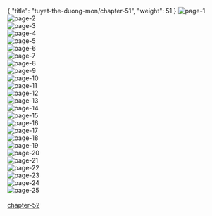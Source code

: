 { "title": "tuyet-the-duong-mon/chapter-51", "weight": 51 }
<img src="tuyet-the-duong-mon_0051_01-5023d562684f7bb2acec854e4839bbb2.webp" alt="page-1" origin="http://4.bp.blogspot.com/-TpWKODGNj_o/VgFHBGw9GfI/AAAAAAAArAM/uRUinAW_bMg/s1600/end.jpg"><br/>
<img src="tuyet-the-duong-mon_0051_02-e1efb39c1dac66934a9be44f08a1e5f7.webp" alt="page-2" origin="http://2.bp.blogspot.com/-kGaeTWCmPXc/VgFHD1-G7WI/AAAAAAAArAg/EpgtgFtqzFo/s1600/1.jpg"><br/>
<img src="tuyet-the-duong-mon_0051_03-51c4e20d1f72fde5e312472b5349d670.webp" alt="page-3" origin="http://4.bp.blogspot.com/-AcSFbsj0kgA/VgFHPzg8DJI/AAAAAAAArBw/h6t5KUmkAKE/s1600/2.jpg"><br/>
<img src="tuyet-the-duong-mon_0051_04-5400e6b6429995cfede6bbbc914903a6.webp" alt="page-4" origin="http://2.bp.blogspot.com/-ew4VayKiPNY/VgFHXAqIpAI/AAAAAAAArCg/jazCld1u7_w/s1600/3.jpg"><br/>
<img src="tuyet-the-duong-mon_0051_05-7c40c09c44529c6744ee766877134e1e.webp" alt="page-5" origin="http://2.bp.blogspot.com/-TVMO3xRs36M/VgFHXWEFFeI/AAAAAAAArCk/Q72w_4y5Rmw/s1600/4.jpg"><br/>
<img src="tuyet-the-duong-mon_0051_06-df65d42233c1605290b08ad41bea410d.webp" alt="page-6" origin="http://3.bp.blogspot.com/-3TComH_sUCU/VgFHXnhDsWI/AAAAAAAArCo/DR3M4GOfvmI/s1600/5.jpg"><br/>
<img src="tuyet-the-duong-mon_0051_07-5099c83f96a8318d6727a37fa3b947ba.webp" alt="page-7" origin="http://2.bp.blogspot.com/-ftEHkNvwo9A/VgFHY5wxoMI/AAAAAAAArC4/3dEmp6UcYps/s1600/6.jpg"><br/>
<img src="tuyet-the-duong-mon_0051_08-e021b8e68022d01cf155ae22b30f1c50.webp" alt="page-8" origin="http://1.bp.blogspot.com/-yYBNFKsGow4/VgFHZjB-XpI/AAAAAAAArC8/9OXKG4tTjP8/s1600/7.jpg"><br/>
<img src="tuyet-the-duong-mon_0051_09-438ffd15a408666d5ec52b1bd2e2963a.webp" alt="page-9" origin="http://2.bp.blogspot.com/-Ugn6HIgfkt0/VgFHZl5XVPI/AAAAAAAArDA/h4Glfv-TQPY/s1600/8.jpg"><br/>
<img src="tuyet-the-duong-mon_0051_10-9fedd375f8fd6732af6a471bad25d2b7.webp" alt="page-10" origin="http://3.bp.blogspot.com/-nal_UVZnuzM/VgFHab1s-fI/AAAAAAAArDI/kpw9N2nDFek/s1600/9.jpg"><br/>
<img src="tuyet-the-duong-mon_0051_11-ba1cad1e5516abb2c8762a9da4466eed.webp" alt="page-11" origin="http://1.bp.blogspot.com/-xV7srTccIC8/VgFHDQT-vII/AAAAAAAArAY/HK2BYSVaCDQ/s1600/10.jpg"><br/>
<img src="tuyet-the-duong-mon_0051_12-6826197231f9d6c51f215511caada8f5.webp" alt="page-12" origin="http://2.bp.blogspot.com/-3F3nUQiUg_4/VgFHD5G08fI/AAAAAAAArAc/R_PY6K_42i8/s1600/11.jpg"><br/>
<img src="tuyet-the-duong-mon_0051_13-adc4b11bfe98282be396468fcec82efb.webp" alt="page-13" origin="http://1.bp.blogspot.com/-6Lxk1I7B01k/VgFHE0KBrMI/AAAAAAAArAs/JYLG-Xdzev8/s1600/12.jpg"><br/>
<img src="tuyet-the-duong-mon_0051_14-b1d3a854b4783665ac22e294f64840c4.webp" alt="page-14" origin="http://2.bp.blogspot.com/-jlZbdNRXv90/VgFHFQ3Vr5I/AAAAAAAArA0/0XGCOfbSyXA/s1600/13.jpg"><br/>
<img src="tuyet-the-duong-mon_0051_15-4a0cb998ff15bca972800c555bb07790.webp" alt="page-15" origin="http://1.bp.blogspot.com/-HLu7H2KudFE/VgFHFcuxB4I/AAAAAAAArA4/iv9b0Mx6L5Y/s1600/14.jpg"><br/>
<img src="tuyet-the-duong-mon_0051_16-ab72964f573a6c0e409b8a3b0c96f5dc.webp" alt="page-16" origin="http://1.bp.blogspot.com/-obBcreBF9rE/VgFHHuWqrZI/AAAAAAAArBI/_H3UsR5teDE/s1600/15.jpg"><br/>
<img src="tuyet-the-duong-mon_0051_17-1a9aa6fbdd53e1c008c926836fda74dd.webp" alt="page-17" origin="http://2.bp.blogspot.com/-k7b0sPFz98o/VgFHK8PSk2I/AAAAAAAArBQ/eqLMfOmEeKI/s1600/16.jpg"><br/>
<img src="tuyet-the-duong-mon_0051_18-6a31b14b37fe3a55a13d80bda327f0c7.webp" alt="page-18" origin="http://1.bp.blogspot.com/-poKZdWm6pzU/VgFHMLjSQGI/AAAAAAAArBY/4SQOhS5TkV0/s1600/17.jpg"><br/>
<img src="tuyet-the-duong-mon_0051_19-39824fe1e008be8425eff134f6e3e326.webp" alt="page-19" origin="http://2.bp.blogspot.com/-s3goG03lj0I/VgFHMetD8eI/AAAAAAAArBc/InubT4KmEGE/s1600/18.jpg"><br/>
<img src="tuyet-the-duong-mon_0051_20-69107dc4b97417274e519966f5e07c24.webp" alt="page-20" origin="http://2.bp.blogspot.com/-EIat-LyuweQ/VgFHPPiRIVI/AAAAAAAArBo/fjtZpM9vwas/s1600/19.jpg"><br/>
<img src="tuyet-the-duong-mon_0051_21-8e154a37d449b595ed6edcf92b101856.webp" alt="page-21" origin="http://4.bp.blogspot.com/-5BNyyoWw-Ow/VgFHQL4iCtI/AAAAAAAArB0/noegzlm_eTw/s1600/20.jpg"><br/>
<img src="tuyet-the-duong-mon_0051_22-8cf6c1d7f864bb77f522a6792b97c367.webp" alt="page-22" origin="http://1.bp.blogspot.com/-dduuY2rcIXY/VgFHQt-7hdI/AAAAAAAArB4/5iSFW2a9Tn4/s1600/21.jpg"><br/>
<img src="tuyet-the-duong-mon_0051_23-af8461c96ddf65940bf15b1321d67398.webp" alt="page-23" origin="http://4.bp.blogspot.com/-DvxDIcFkEsg/VgFHUysdccI/AAAAAAAArCY/kvjSWvk_fBM/s1600/22.jpg"><br/>
<img src="tuyet-the-duong-mon_0051_24-70ceac977f890073c0648f75afa84f57.webp" alt="page-24" origin="http://2.bp.blogspot.com/-SwBPLMskeBE/VgF4mEFGUlI/AAAAAAAArDw/ViBcyK2t9PM/s1600/23.jpg"><br/>
<img src="tuyet-the-duong-mon_0051_25-711353b8a929573deb445ee3235f1c05.webp" alt="page-25" origin="http://3.bp.blogspot.com/-GS0XEKUZSCQ/VgFHTnnocwI/AAAAAAAArCM/9YrrUsMDFWs/s1600/24.jpg"><br/>
<br/><a class="nextchap" href="/tuyet-the-duong-mon/chapter-52">chapter-52</a>
